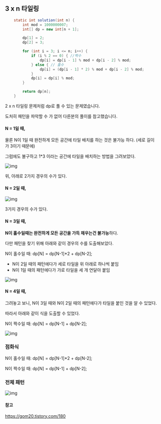 ## 3 x n 타일링

```java
    static int solution(int n) {
        int mod = 1000000007;
        int[] dp = new int[n + 1];

        dp[1] = 2;
        dp[2] = 3;

        for (int i = 3; i <= n; i++) {
            if (i % 2 == 0) { //짝수
                dp[i] = dp[i - 1] % mod + dp[i - 2] % mod;
            } else { // 홀수
                dp[i] = (dp[i - 1] * 2) % mod + dp[i - 2] % mod;
            }
            dp[i] = dp[i] % mod;
        }

        return dp[n];
    }
```

2  x n 타일링 문제처럼 dp로 풀 수 있는 문제였습니다. 

도처히 패턴을 파악할 수 가 없어 다른분의 풀이를 참고했습니다.



#### **N = 1일 때,** 

물론 N이 1일 때 완전하게 모든 공간에 타일 배치를 하는 것은 불가능 하다. (세로 길이가 3이기 때문에)

그럼에도 불구하고 1*3 이라는 공간에 타일을 배치하는 방법을 그려보았다. 



![img](https://blog.kakaocdn.net/dn/707xT/btrmkq5xKGb/oAPmERtbvho4XLgpoOj9h0/img.png)



위, 아래로 2가지 경우의 수가 있다.

#### **N = 2일 때,** 



![img](https://blog.kakaocdn.net/dn/AvBiY/btrmtWaLYHc/metSNCHDhpFkwDs94wqhI0/img.png)



3가지 경우의 수가 있다. 

#### **N = 3일 때,** 

**N이 홀수일때는 완전하게 모든 공간을 가득 채우는건 불가능**하다. 

다만 패턴을 찾기 위해 아래와 같이 경우의 수를 도출해보았다. 

N이 홀수일 때: dp[N] = dp[N-1]*2 + dp[N-2];

- N이 2일 때의 패턴에다가 세로 타일을 위 아래로 하나씩 붙임
- N이 1일 때의 패턴에다가 가로 타일을 세 개 연달아 붙임



![img](https://blog.kakaocdn.net/dn/ZJp09/btrmhum2ZOJ/YkK9kV3XcJCjBUhHEe90ek/img.png)



#### **N = 4일 때,**

그려놓고 보니, N이 3일 때와 N이 2일 때의 패턴에다가 타일을 붙인 것을 알 수 있었다.

따라서 아래와 같이 식을 도출할 수 있었다.

N이 짝수일 때: dp[N] = dp[N-1] + dp[N-2];



![img](https://blog.kakaocdn.net/dn/JV7Fy/btrmjIEGoZD/P0kzXzFdGwiondck67rrf0/img.png)



 

### **점화식**

N이 홀수일 때: dp[N] = dp[N-1]*2 + dp[N-2];

N이 짝수일 때: dp[N] = dp[N-1] + dp[N-2];

 

### **전체 패턴**



![img](https://blog.kakaocdn.net/dn/lhiOz/btrmrm1Qbo5/Wqx9sxuXoa2RC9MmnDzVmK/img.png)



####  참고

https://gom20.tistory.com/180